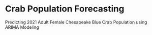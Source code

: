 <H1> Crab Population Forecasting </H1> 

Predicting 2021 Adult Female Chesapeake Blue Crab Population using ARIMA Modeling 
